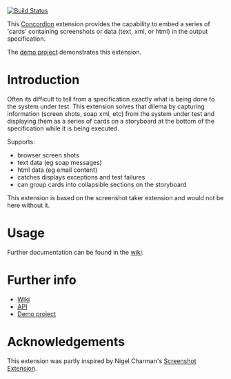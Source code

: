 [![Build Status](https://travis-ci.org/concordion/concordion-storyboard-extension.svg?branch=master)](https://travis-ci.org/concordion/concordion-storyboard-extension)

This [Concordion](http://www.concordion.org) extension provides the capability to embed a series of 'cards' containing screenshots or data (text, xml, or html) in the output specification.

The [demo project](http://github.com/concordion/concordion-storyboard-extension-demo) demonstrates this extension.

# Introduction

Often its difficult to tell from a specification exactly what is being done to the system under test.  This extension solves that dilema by capturing information (screen shots, soap xml, etc) from the system under test and displaying them as a series of cards on a storyboard at the bottom of the specification while it is being executed.

Supports:
* browser screen shots
* text data (eg soap messages)
* html data (eg email content)
* catches displays exceptions and test failures 
* can group cards into collapsible sections on the storyboard 

This extension is based on the screenshot taker extension and would not be here without it.

# Usage

Further documentation can be found in the [wiki](https://github.com/concordion/concordion-storyboard-extension/wiki).

# Further info

* [Wiki](https://github.com/concordion/concordion-storyboard-extension/wiki)
* [API](http://concordion.github.io/concordion-storyboard-extension/api/index.html)
* [Demo project](http://github.com/concordion/concordion-storyboard-extension-demo)

# Acknowledgements

This extension was partly inspired by Nigel Charman's [Screenshot Extension](https://github.com/concordion/concordion-screenshot-extension).